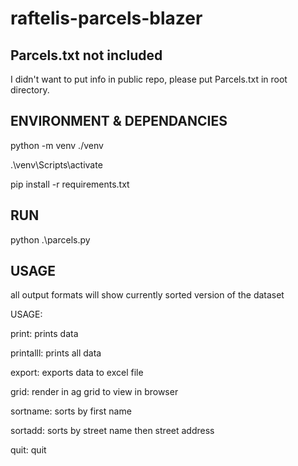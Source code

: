 # raftelis-parcels-blazer

## Parcels.txt not included
I didn't want to put info in public repo, please put Parcels.txt in root directory.

## ENVIRONMENT & DEPENDANCIES

python -m venv ./venv

.\venv\Scripts\activate

pip install -r requirements.txt


## RUN

python .\parcels.py


## USAGE

all output formats will show currently sorted version of the dataset

USAGE: 

   print: prints data
   
   printalll: prints all data
   
   export: exports data to excel file
   
   grid: render in ag grid to view in browser
   
   sortname: sorts by first name
   
   sortadd: sorts by street name then street address
   
   quit: quit
